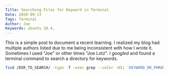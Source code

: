 ```yaml
---
Title: Searching Files for Keyword in Terminal
Date: 2020-09-13
Tags: Terminal
Author: Joe
Keywords: ubuntu 20.4,
---
```



This is a simple post to document a recent learning. I realized my blog had multiple authors listed due to me being inconsistent with how I wrote it. Sometimes I used "Joe" or other times "Joe Lotz". I *googled* and found a terminal command to search a directory for keywords.

```bash
find /DIR_TO_SEARCH/ -type  f -exec grep --color -HIi 'KEYWORD_OR_PHRASE' {} +
```

